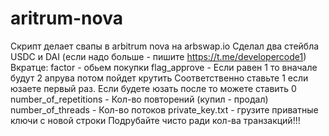# aritrum-nova

Скрипт делает свапы в arbitrum nova на arbswap.io Сделал два стейбла USDC и DAI (если надо больше - пишите https://t.me/developercode1) Вкратце: factor - обьем покупки flag_approve - Если равен 1 то вначале будут 2 апрува потом пойдет крутить Соответственно ставьте 1 если юзаете первый раз. Если будете юзать после то можете ставить 0 number_of_repetitions - Кол-во повторений (купил - продал) number_of_threads - Кол-во потоков private_key.txt - грузите приватные ключи с новой строки Подрубайте чисто ради кол-ва транзакций!!!
